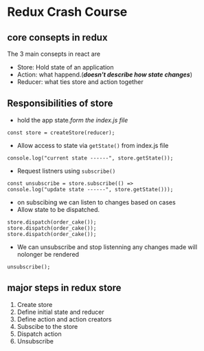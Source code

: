 # Redux Crash Course

## core consepts in redux

The 3 main consepts in react are

- Store: Hold state of an application
- Action: what happend.(**_doesn't describe how state changes_**)
- Reducer: what ties store and action together

## Responsibilities of store

- hold the app state._form the index.js file_

```
const store = createStore(reducer);
```

- Allow access to state via `getState()`
  from index.js file

```
console.log("current state ------", store.getState());
```

- Request listners using `subscribe()`

```
const unsubscribe = store.subscribe(() =>
console.log("update state ------", store.getState()));
```

- on subscibing we can listen to changes based on cases
- Allow state to be dispatched.

```
store.dispatch(order_cake());
store.dispatch(order_cake());
store.dispatch(order_cake());
```

- We can unsubscribe and stop listenning any changes made will nolonger be rendered

`unsubscribe();`

## major steps in redux store

1. Create store
2. Define initial state and reducer
3. Define action and action creators
4. Subscibe to the store
5. Dispatch action
6. Unsubscribe
